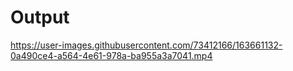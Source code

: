 # Output




https://user-images.githubusercontent.com/73412166/163661132-0a490ce4-a564-4e61-978a-ba955a3a7041.mp4


